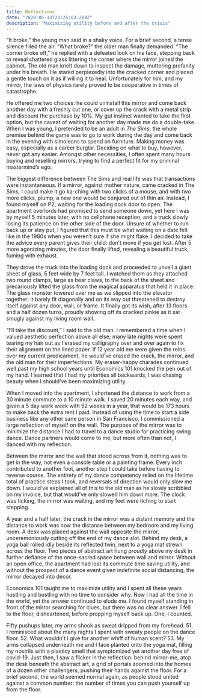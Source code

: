 ```yaml
---
title: Reflections
date: "2020-05-13T23:25:03.284Z"
description: "Maximizing utility before and after the crisis"
---
```


“It broke,” the young man said in a shaky voice. For a brief second, a tense silence filled the air. “What broke?” the older man finally demanded. “The corner broke off,” he replied with a defeated look on his face, stepping back to reveal shattered glass littering the corner where the mirror joined the cabinet. The old man knelt down to inspect the damage, muttering profanity under his breath. He stared perplexedly into the cracked corner and placed a gentle touch on it as if willing it to heal. Unfortunately for him, and my mirror, the laws of physics rarely proved to be cooperative in times of catastrophe.

He offered me two choices: he could uninstall this mirror and come back another day with a freshly cut one, or cover up the crack with a metal strip and discount the purchase by 10%. My gut instinct wanted to take the first option, but the caveat of waiting for another day made me do a double-take. When I was young, I pretended to be an adult in *The Sims*; the whole premise behind the game was to go to work during the day and come back in the evening with simoleons to spend on furniture. Making money was easy, especially as a career burglar. Deciding on what to buy, however, never got any easier. Amongst other necessities, I often spent many hours buying and reselling mirrors, trying to find a perfect fit for my criminal mastermind’s ego.

The biggest difference between The Sims and real life was that transactions were instantaneous. If a mirror, against mother nature, came cracked in The Sims, I could make it go ka-ching with two clicks of a mouse, and with two more clicks, plump, a new one would be conjured out of thin air. Instead, I found myself on P2, waiting for the loading dock door to open. The apartment overlords had promised to send someone down, yet here I was by myself 5 minutes later, with no cellphone reception, and a truck slowly losing its patience on the other side of the door. Unsure of whether to run back up or stay put, I figured that this must be what waiting on a date felt like in the 1980s when you weren’t sure if she might flake. I decided to take the advice every parent gives their child: don’t move if you get lost. After 5 more agonizing minutes, the door finally lifted, revealing a beautiful truck, fuming with exhaust.

They drove the truck into the loading dock and proceeded to unveil a giant sheet of glass, 5 feet wide by 7 feet tall. I watched them as they attached two round clamps, large as bear claws, to the back of the sheet and precariously lifted the glass from the magical apparatus that held it in place. The glass monster towered over me as we slipped into the elevator together; it barely fit diagonally and on its way out threatened to destroy itself against any door, wall, or frame. It finally got its wish, after 13 floors and a half dozen turns, proudly showing off its cracked pinkie as it sat smugly against my living room wall.

“I’ll take the discount,” I said to the old man. I remembered a time when I valued aesthetic perfection above all else; many late nights were spent tearing my hair out as I erased my calligraphy over and over again to fix their alignment on the lined paper. If 12 year old me were given the reins over my current predicament, he would’ve erased the crack, the mirror, and the old man for their imperfections. My eraser-happy charades continued well past my high school years until Economics 101 knocked the pen out of my hand. I learned that I had my priorities all backwards, I was chasing beauty when I should’ve been maximizing utility.

When I moved into the apartment, I shortened the distance to work from a 30 minute commute to a 10 minute walk. I saved 20 minutes each way, and given a 5 day work week with 52 weeks in a year, that would be 173 hours to make back the extra rent I paid. Instead of using the time to start a side business like any other sane person in San Francisco, I commissioned a large reflection of myself on the wall. The purpose of the mirror was to minimize the distance I had to travel to a dance studio for practicing swing dance. Dance partners would come to me, but more often than not, I danced with my reflection.

Between the mirror and the wall that stood across from it, nothing was to get in the way, not even a console table or a painting frame. Every inch contributed to another foot, another step I could take before having to reverse course. The entirety of my dance competency relied on the lifetime total of practice steps I took, and reversals of direction would only slow me down. I would’ve explained all of this to the old man as he slowly scribbled on my invoice, but that would’ve only slowed him down more. The clock was ticking, the mirror was waiting, and my feet were itching to start stepping.

A year and a half later, the crack in the mirror was a distant memory and the distance to work was now the distance between my bedroom and my living room. A desk was placed against the wall opposite the mirror, unceremoniously cutting off the end of my dance slot. Behind my desk, a yoga ball rolled idly beside its reflected twin, next to a yoga mat strewn across the floor. Two pieces of abstract art hung proudly above my desk in further defiance of the once-sacred space between wall and mirror. Without an open office, the apartment had lost its commute time saving utility, and without the prospect of a dance event given indefinite social distancing, the mirror decayed into decor.

Economics 101 taught me to maximize utility and I spent all these years hustling and bustling with no time to consider why. Now I had all the time in the world, yet the answer continued to elude me. I found myself standing in front of the mirror searching for clues, but there was no clear answer. I fell to the floor, disheartened, before propping myself back up. One, I counted.

Fifty pushups later, my arms shook as sweat dripped from my forehead. 51. I reminisced about the many nights I spent with sweaty people on the dance floor. 52. What wouldn’t I give for another whiff of human scent? 53. My arms collapsed underneath me and I face planted onto the yoga mat, filling my nostrils with a plasticy smell that symptomized yet another day free of covid-19. Just then, I saw a flicker in the reflection: behind mirror-me, atop the desk beneath the abstract art, a grid of portals zoomed into the homes of a dozen other challengers, pushing their hands against the floor. For a brief second, the world seemed normal again, as people stood united against a common number: the number of times you can push yourself up from the floor.

